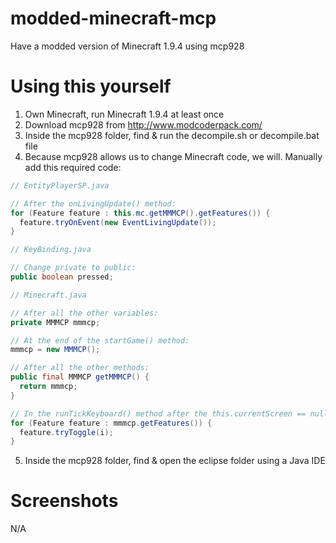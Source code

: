 # modded-minecraft-mcp
Have a modded version of Minecraft 1.9.4 using mcp928

# Using this yourself
1. Own Minecraft, run Minecraft 1.9.4 at least once
2. Download mcp928 from http://www.modcoderpack.com/
3. Inside the mcp928 folder, find & run the decompile.sh or decompile.bat file
4. Because mcp928 allows us to change Minecraft code, we will. Manually add this required code:
```java
// EntityPlayerSP.java

// After the onLivingUpdate() method:
for (Feature feature : this.mc.getMMMCP().getFeatures()) {
  feature.tryOnEvent(new EventLivingUpdate());
}
```
```java
// KeyBinding.java

// Change private to public:
public boolean pressed;
```
```java
// Minecraft.java

// After all the other variables:
private MMMCP mmmcp;

// At the end of the startGame() method:
mmmcp = new MMMCP();

// After all the other methods:
public final MMMCP getMMMCP() {
  return mmmcp;
}

// In the runTickKeyboard() method after the this.currentScreen == null check:
for (Feature feature : mmmcp.getFeatures()) {
  feature.tryToggle(i);
}
```
5. Inside the mcp928 folder, find & open the eclipse folder using a Java IDE

# Screenshots
N/A
